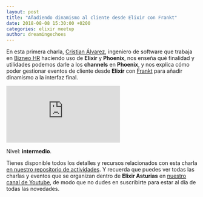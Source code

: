 ```yaml
---
layout: post
title: "Añadiendo dinamismo al cliente desde Elixir con Frankt"
date: 2018-08-08 15:30:00 +0200
categories: elixir meetup
author: dreamingechoes
---
```


En esta primera charla, [Cristian Álvarez](https://github.com/belaustegui), ingeniero de software que trabaja en [Bizneo HR](https://www.bizneo.com/) haciendo uso de **Elixir** y **Phoenix**, nos enseña qué finalidad y utilidades podemos darle a los **channels** en **Phoenix**, y nos explica cómo poder gestionar eventos de cliente desde **Elixir** con [Frankt](https://github.com/acutario/frankt) para añadir dinamismo a la interfaz final.

<iframe src="https://www.youtube.com/embed/MwjKJjqOVKM?rel=0" frameborder="0" allow="autoplay; encrypted-media" allowfullscreen></iframe>

Nivel: **intermedio**.

Tienes disponible todos los detalles y recursos relacionados con esta charla [en nuestro repositorio de actividades](https://github.com/elixirasturias/actividades#a%C3%B1adiendo-dinamismo-al-cliente-desde-elixir-con-frankt). Y recuerda que puedes ver todas las charlas y eventos que se organizan dentro de **Elixir Asturias** en [nuestro canal de Youtube](https://www.youtube.com/channel/UCB46yhYs3idLpCugEHaqLQw), de modo que no dudes en suscribirte para estar al día de todas las novedades.

